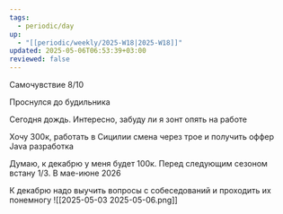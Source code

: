 ```yaml
---
tags:
  - periodic/day
up:
  - "[[periodic/weekly/2025-W18|2025-W18]]"
updated: 2025-05-06T06:53:39+03:00
reviewed: false
---
```


Самочувствие 8/10

Проснулся до будильника

Сегодня дождь. Интересно, забуду ли я зонт опять на работе

Хочу 300к, работать в Сицилии смена через трое и получить оффер Java разработка

Думаю, к декабрю у меня будет 100к. Перед следующим сезоном встану 1/3. В мае-июне 2026

К декабрю надо выучить вопросы с собеседований и проходить их понемногу
![[2025-05-03 2025-05-06.png]]
